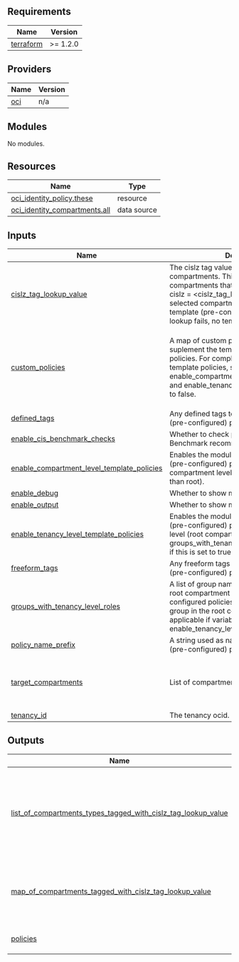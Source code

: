 ## Requirements

| Name | Version |
|------|---------|
| <a name="requirement_terraform"></a> [terraform](#requirement\_terraform) |  >= 1.2.0 |

## Providers

| Name | Version |
|------|---------|
| <a name="provider_oci"></a> [oci](#provider\_oci) | n/a |

## Modules

No modules.

## Resources

| Name | Type |
|------|------|
| [oci_identity_policy.these](https://registry.terraform.io/providers/oracle/oci/latest/docs/resources/identity_policy) | resource |
| [oci_identity_compartments.all](https://registry.terraform.io/providers/oracle/oci/latest/docs/data-sources/identity_compartments) | data source |

## Inputs

| Name | Description | Type | Default | Required |
|------|-------------|------|---------|:--------:|
| <a name="input_cislz_tag_lookup_value"></a> [cislz\_tag\_lookup\_value](#input\_cislz\_tag\_lookup\_value) | The cislz tag value used for looking up compartments. This module searches for compartments that are freeform tagged with cislz = <cislz\_tag\_lookup\_value>. The selected compartments are eligible for template (pre-configured) policies. If the lookup fails, no template policies are applied. | `string` | `""` | no |
| <a name="input_custom_policies"></a> [custom\_policies](#input\_custom\_policies) | A map of custom policies. Use this to suplement the template (pre-configured) policies. For completely overriding the template policies, set variables enable\_compartment\_level\_template\_policies and enable\_tenancy\_level\_template\_policies to false. | <pre>map(object({<br>    name           = string<br>    description    = string<br>    compartment_id = string<br>    statements     = list(string)<br>    defined_tags   = map(string)<br>    freeform_tags  = map(string)<br>  }))</pre> | `{}` | no |
| <a name="input_defined_tags"></a> [defined\_tags](#input\_defined\_tags) | Any defined tags to apply on the template (pre-configured) policies. | `map(string)` | `null` | no |
| <a name="input_enable_cis_benchmark_checks"></a> [enable\_cis\_benchmark\_checks](#input\_enable\_cis\_benchmark\_checks) | Whether to check policies for CIS Benchmark recommendations. | `bool` | `true` | no |
| <a name="input_enable_compartment_level_template_policies"></a> [enable\_compartment\_level\_template\_policies](#input\_enable\_compartment\_level\_template\_policies) | Enables the module to manage template (pre-configured) policies at the compartment level (compartments other than root). | `string` | `true` | no |
| <a name="input_enable_debug"></a> [enable\_debug](#input\_enable\_debug) | Whether to show module debug output. | `bool` | `false` | no |
| <a name="input_enable_output"></a> [enable\_output](#input\_enable\_output) | Whether to show module output. | `bool` | `false` | no |
| <a name="input_enable_tenancy_level_template_policies"></a> [enable\_tenancy\_level\_template\_policies](#input\_enable\_tenancy\_level\_template\_policies) | Enables the module to manage template (pre-configured) policies at the tenancy level (root compartment). Variable groups\_with\_tenancy\_level\_roles only applies if this is set to true. | `string` | `false` | no |
| <a name="input_freeform_tags"></a> [freeform\_tags](#input\_freeform\_tags) | Any freeform tags to apply on the template (pre-configured) policies. | `map(string)` | `null` | no |
| <a name="input_groups_with_tenancy_level_roles"></a> [groups\_with\_tenancy\_level\_roles](#input\_groups\_with\_tenancy\_level\_roles) | A list of group names and their roles at the root compartment (a.k.a tenancy) level. Pre-configured policies are assigned to each group in the root compartment. Only applicable if variable enable\_tenancy\_level\_policies is set to true. | <pre>list(object({<br>    name = string<br>    roles = string<br>  }))</pre> | `[]` | no |
| <a name="input_policy_name_prefix"></a> [policy\_name\_prefix](#input\_policy\_name\_prefix) | A string used as naming prefix to template (pre-configured) policy names. | `string` | `null` | no |
| <a name="input_target_compartments"></a> [target\_compartments](#input\_target\_compartments) | List of compartments that are policy targets. | <pre>list(object({<br>    name = string<br>    id = string<br>    freeform_tags = map(string)<br>  }))</pre> | `[]` | no |
| <a name="input_tenancy_id"></a> [tenancy\_id](#input\_tenancy\_id) | The tenancy ocid. | `string` | n/a | yes |

## Outputs

| Name | Description |
|------|-------------|
| <a name="output_list_of_compartments_types_tagged_with_cislz_tag_lookup_value"></a> [list\_of\_compartments\_types\_tagged\_with\_cislz\_tag\_lookup\_value](#output\_list\_of\_compartments\_types\_tagged\_with\_cislz\_tag\_lookup\_value) | An internal list with compartments tagged with cislz\_tag\_lookup\_value. Used to find if an enclosing compartment is available. Enabled if enable\_debug variable is true. |
| <a name="output_map_of_compartments_tagged_with_cislz_tag_lookup_value"></a> [map\_of\_compartments\_tagged\_with\_cislz\_tag\_lookup\_value](#output\_map\_of\_compartments\_tagged\_with\_cislz\_tag\_lookup\_value) | An internal map driving the assignment of pre-configured policies according to cislz tags. Enabled if enable\_debug variable is true. |
| <a name="output_policies"></a> [policies](#output\_policies) | The policies. Enabled if enable\_output variable is true. |
